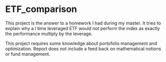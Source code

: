 # ETF_comparison
This project is the answer to a homework I had during my master. It tries to explain why a  l time leveraged  ETF would not perform the index as exactly 
the performance multiply by the leverage.

This project requires some knowledge about portofolio management and optimization. Report does not include a feed back on mathematical notions or fund management. 
